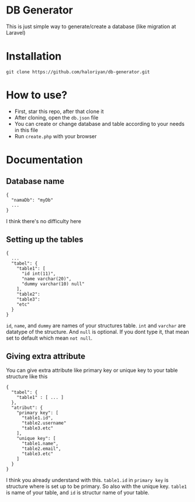 # DB Generator
This is just simple way to generate/create a database (like migration at Laravel)

# Installation
```
git clone https://github.com/haloriyan/db-generator.git
```

# How to use?
- First, star this repo, after that clone it
- After cloning, open the `db.json` file
- You can create or change database and table according to your needs in this file
- Run `create.php` with your browser

# Documentation

## Database name
```
{
  "namaDb": "myDb"
  ...
}
```
I think there's no difficulty here

## Setting up the tables
```
{
  ...
  "tabel": {
    "table1": [
      "id int(11)",
      "name varchar(20)",
      "dummy varchar(10) null"
    ],
    "table2":
    "table3":
    "etc"
  }
}
```
`id`, `name`, and `dummy` are names of your structures table. `int` and `varchar` are datatype of the structure. And `null` is optional. If you dont type it, that mean set to default which mean `not null`.

## Giving extra attribute
You can give extra attribute like primary key or unique key to your table structure like this
```
{
  "tabel": {
    "table1" : [ ... ]
  },
  "atribut": {
    "primary key": [
      "table1.id",
      "table2.username"
      "table3.etc"
    ],
    "unique key": [
      "table1.name",
      "table2.email",
      "table3.etc"
    ]
  }
}
```
I think you already understand with this. `table1.id` in `primary key` is structure where is set up to be primary. So also with the unique key. `table1` is name of your table, and `id` is structur name of your table.
